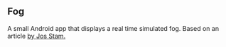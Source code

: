 Fog
---
A small Android app that displays a real time simulated fog. Based on an
article <a href="doc/jos_stam.pdf"/> by Jos Stam. 